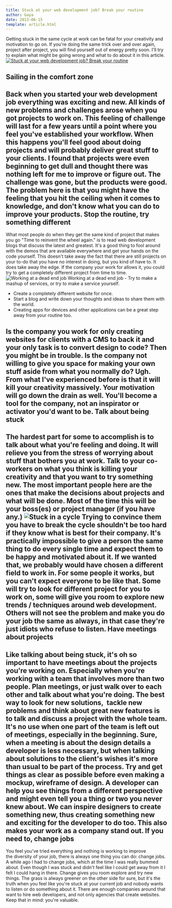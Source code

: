 ```yaml
---
title: Stuck at your web development job? Break your routine
author: Gaya
date: 2013-06-15
template: article.html
---
```

Getting stuck in the same cycle at work can be fatal for your creativity and motivation to go on. If you're doing the same trick over and over again, project after project, you will find yourself out of energy pretty soon. I'll try to explain what might be going wrong and what to do about it in this article. [![Stuck at your web development job? Break your routine](/articles/poster-stuck.jpg "Stuck at your web development job? Break your routine")](http://www.gayadesign.com/articles/stuck-at-your-web-development-job-break-your-routine/ "Stuck at your web development job? Break your routine")<span id="more-1251"></span>

Sailing in the comfort zone
---------------------------

 Back when you started your web development job everything was exciting and new. All kinds of new problems and challenges arose when you got projects to work on. This feeling of challenge will last for a few years until a point where you feel you've established your workflow. When this happens you'll feel good about doing projects and will probably deliver great stuff to your clients. I found that projects were even beginning to get dull and thought there was nothing left for me to improve or figure out. The challenge was gone, but the products were good. The problem here is that you might have the feeling that you hit the ceiling when it comes to knowledge, and don't know what you can do to improve your products. Stop the routine, try something different
-----------------------------------------

 What most people do when they get the same kind of project that makes you go "Time to reinvent the wheel again." is to read web development blogs that discuss the latest and greatest. It's a good thing to fool around with the demos that are available everywhere and get your hands on the code yourself. This doesn't take away the fact that there are still projects on your to-do that you have no interest in doing, but you kind of have to. It does take away the edge. If the company your work for allows it, you could try to get a completely different project from time to time. ![Working at a dead end job](/articles/werken-bij-twisted.jpg) Working at a dead end job - Try to make a mashup of services, or try to make a service yourself.
- Create a completely different website for once.
- Start a blog and write down your thoughts and ideas to share them with the world.
- Creating apps for devices and other applications can be a great step away from your routine too.

 Is the company you work for only creating websites for clients with a CMS to back it and your only task is to convert design to code? Then you might be in trouble. Is the company not willing to give you space for making your own stuff aside from what you normally do? Ugh. From what I've experienced before is that it will kill your creativity massively. Your motivation will go down the drain as well. You'll become a tool for the company, not an inspirator or activator you'd want to be. Talk about being stuck
----------------------

 The hardest part for some to accomplish is to talk about what you're feeling and doing. It will relieve you from the stress of worrying about stuff that bothers you at work. Talk to your co-workers on what you think is killing your creativity and that you want to try something new. The most important people here are the ones that make the decisions about projects and what will be done. Most of the time this will be your boss(es) or project manager (if you have any.) ![Stuck in a cycle](/articles/twisted-in-eindhoven.jpg) Trying to convince them you have to break the cycle shouldn't be too hard if they know what is best for their company. It's practically impossible to give a person the same thing to do every single time and expect them to be happy and motivated about it. If we wanted that, we probably would have chosen a different field to work in. For some people it works, but you can't expect everyone to be like that. Some will try to look for different project for you to work on, some will give you room to explore new trends / techniques around web development. Others will not see the problem and make you do your job the same as always, in that case they're just idiots who refuse to listen. Have meetings about projects
----------------------------

 Like talking about being stuck, it's oh so important to have meetings about the projects you're working on. Especially when you're working with a team that involves more than two people. Plan meetings, or just walk over to each other and talk about what you're doing. The best way to look for new solutions,  tackle new problems and think about great new features is to talk and discuss a project with the whole team. It's no use when one part of the team is left out of meetings, especially in the beginning. Sure, when a meeting is about the design details a developer is less necessary, but when talking about solutions to the client's wishes it's more than usual to be part of the process. Try and get things as clear as possible before even making a mockup, wireframe of design. A developer can help you see things from a different perspective and might even tell you a thing or two you never knew about. We can inspire designers to create something new, thus creating something new and exciting for the developer to do too. This also makes your work as a company stand out. If you need to, change jobs
---------------------------

 You feel you've tried everything and nothing is working to improve the diversity of your job, there is always one thing you can do: change jobs. A while ago I had to change jobs, which at the time I was really bummed about. Even though I was stuck and didn't feel like I could get away from it I felt I could hang in there. Change gives you room explore and try new things. The grass is always greener on the other side for sure, but it's the truth when you feel like you're stuck at your current job and nobody wants to listen or do something about it. There are enough companies around that want to hire web developers, and not only agencies that create websites. Keep that in mind: you're valuable.
